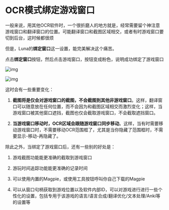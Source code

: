 # OCR模式绑定游戏窗口

一般来说，用其他OCR软件时，一个很折磨人的地方就是，经常需要留个神注意游戏窗口和翻译窗口的位置。可能翻译窗口和截图区域相交，或者有时游戏窗口要切到后台，这时候都很烦

但是，Luna的**绑定窗口**这一设置，能完美解决这个痛苦。

点击**绑定窗口**按钮，然后点击游戏窗口，按钮变成粉色，说明成功绑定了游戏窗口

![img](https://image.lunatranslator.org/zh/gooduseocr/bind.png)

![img](https://image.lunatranslator.org/zh/gooduseocr/bindok.png)

这时会有一些重要变化：

1. **截图将是仅会对游戏窗口的截图，不会截图到其他非游戏窗口**。这样，翻译窗口可以随意放在任何位置，而不会因为和截图区域相交而激烈变化；这样，当游戏窗口被其他窗口遮挡，截图也仅会截取游戏窗口，不会截取遮挡窗口。

2. **当游戏窗口移动时，OCR区域会跟随游戏窗口同步移动**。这样，当有时需要移动游戏窗口时，不需要移动OCR范围框了，尤其是当你隐藏了范围框时，不需要显示-移动-再隐藏了。


除此之外，当绑定了游戏窗口后，还有一些别的好处是：

1. 游戏截图功能能更准确的截取到游戏窗口

2. 游玩时间追踪功能能更准确的记录时间

3. 可以使用内置的Magpie，或使用工具按钮呼叫你自己下载的Magpie

4. 可以从窗口句柄获取到游戏位置以及软件内部ID，可以对游戏进行进行一些个性化的设置，包括专用于该游戏的语言/语言合成/翻译优化/文本处理/Anki等的设置等

